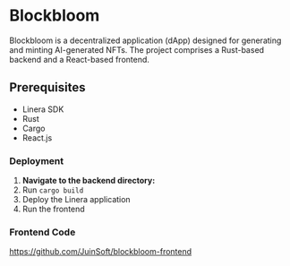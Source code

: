 # Blockbloom

Blockbloom is a decentralized application (dApp) designed for generating and minting AI-generated NFTs. The project comprises a Rust-based backend and a React-based frontend.

## Prerequisites

- Linera SDK
- Rust
- Cargo
- React.js

### Deployment

1. **Navigate to the backend directory:**
2. Run `cargo build`
3. Deploy the Linera application
4. Run the frontend


### Frontend Code
https://github.com/JuinSoft/blockbloom-frontend
